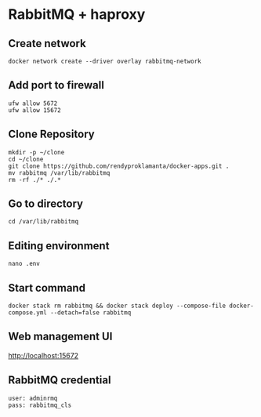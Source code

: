 # RabbitMQ + haproxy

## Create network

```shell
docker network create --driver overlay rabbitmq-network
```

## Add port to firewall

```shell
ufw allow 5672
ufw allow 15672
```

## Clone Repository

```shell
mkdir -p ~/clone
cd ~/clone
git clone https://github.com/rendyproklamanta/docker-apps.git .
mv rabbitmq /var/lib/rabbitmq
rm -rf ./* ./.*
```

## Go to directory

```shell
cd /var/lib/rabbitmq
```

## Editing environment

```shell
nano .env
```

## Start command

```shell
docker stack rm rabbitmq && docker stack deploy --compose-file docker-compose.yml --detach=false rabbitmq
```

## Web management  UI

<http://localhost:15672>

## RabbitMQ credential

```shell
user: adminrmq
pass: rabbitmq_cls
```
